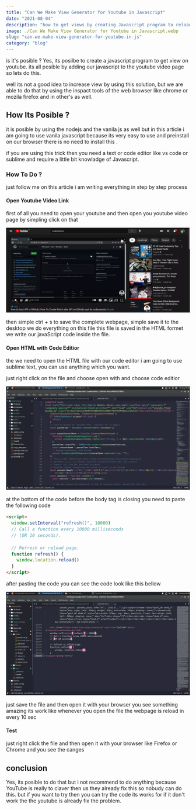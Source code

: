 ```yaml
---
title: "Can We Make View Generator for Youtube in Javascript"
date: "2021-08-04"
description: "how to get views by creating Javascript program to reload the webpage"
image: ./Can We Make View Generator for Youtube in Javascript.webp
slug: "can-we-make-view-generator-for-youtube-in-js"
category: "blog"
---
```


is it's posible ? Yes, its posilbe to create a javascript program to get view on youtube. its all posible by adding our javascript to the youtube video page so lets do this.

well its not a good idea to increase view by using this solution, but we are able to do that by using the inspact tools of the web browser like chrome or mozila firefox and in other's as well.

## How Its Posible ?

it is posible by using the nodejs and the vanila js as well but in this article i am going to use vanila javascript because its very easy to use and preinstall on our browser there is no need to install this .

if you are using this trick then you need a text or code editor like vs code or sublime and require a little bit knowladge of Javascript.

### How To Do ?

just follow me on this article i am writing everything in step by step process

#### Open Youtube Video Link

first of all you need to open your youtube and then open you youtube video page by simpling click on that

![youtube page link](./youtube-video-page.webp)

then simple ctrl + s to save the complete webpage, simple save it to the desktop we do everything on this file
this file is saved in the HTML formet we write our javaScript code inside the file.

#### Open HTML with Code Editior

the we need to open the HTML file with our code editor i am going to use sublime text, you can use anything which you want.

just right click on the file and choose open with and choose code editior

![youtube html code edit](./youtube-html-code-edit.webp)

at the bottom of the code before the body tag is closing you need to paste the following code

```html
<script>
  window.setInterval("refresh()", 10000)
  // Call a function every 10000 milliseconds
  // (OR 10 seconds).

  // Refresh or reload page.
  function refresh() {
    window.location.reload()
  }
</script>
```

after pasting the code you can see the code look like this bellow

![youtube add javascript](./youtube-add-javascript.webp)

just save the file and then open it with your browser you see something amazing its work like whenever you open the file the webpage is reload in every 10 sec

#### Test

just right click the file and then open it with your browser like Firefox or Chrome and you see the canges

## conclusion

Yes, its posible to do that but i not recommend to do anything because YouTube is really to claver then us they already fix this so nobudy can do this. but if you want to try then you can try the code its works for if it don't work the the youtube is already fix the problem.
